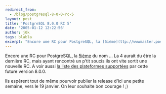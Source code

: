 ```yaml
---
redirect_from:
  - /blog/postgresql-8-0-0-rc-5
layout: post
title: 'PostgreSQL 8.0.0 RC 5'
date: '2005-01-12 12:22:56'
author: j0k
tags: blabla
excerpt: "Encore une RC pour PostgreSQL, la [5ième](ttp://wwwmaster.postgresql.org/download/mirrors-ftp) du nom ... La 4 aurait du être la dernière RC, mais ayant rencontré un p'tit soucis ils ont vite sortit une nouvelle RC.     \nA voir aussi [la liste des plateformes supportées](http://developer.postgresql.org/supported-platforms.html) par cette future      …"
---
```


Encore une RC pour PostgreSQL, la [5ième](ttp://wwwmaster.postgresql.org/download/mirrors-ftp) du nom ... La 4 aurait du être la dernière RC, mais ayant rencontré un p'tit soucis ils ont vite sortit une nouvelle RC.
A voir aussi [la liste des plateformes supportées](http://developer.postgresql.org/supported-platforms.html) par cette future version 8.0.0.

Ils espèrent tout de même pourvoir publier la release d'ici une petite semaine, vers le 19 janvier.   On leur souhaite bon courage ! ;)
